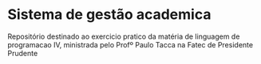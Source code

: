# Sistema de gestão academica
Repositório destinado ao exercicio pratico da matéria de linguagem de programacao IV, ministrada pelo Profº Paulo Tacca na Fatec de Presidente Prudente
